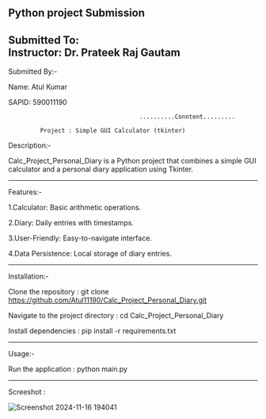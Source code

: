  Python  project Submission
 --------------------------
 Submitted To:                                                             
 Instructor: Dr. Prateek Raj Gautam
 ----------------------------------
 Submitted By:-
 
 Name: Atul Kumar
 
 SAPID: 590011190

                                         ..........Conntent.........

             Project : Simple GUI Calculator (tkinter)



Description:-

Calc_Project_Personal_Diary is a Python project that combines a simple GUI calculator and a personal diary application using Tkinter.
_____________________________________________________________________________________________________________________________________


Features:-

   1.Calculator: Basic arithmetic operations.

   2.Diary: Daily entries with timestamps.

   3.User-Friendly: Easy-to-navigate interface.

   4.Data Persistence: Local storage of diary entries.
______________________________________________________
Installation:-

Clone the repository :  git clone https://github.com/Atul11190/Calc_Project_Personal_Diary.git

Navigate to the project directory :  cd Calc_Project_Personal_Diary

Install dependencies :  pip install -r requirements.txt
______________________________________________________________________________________________

Usage:-

Run the application : python main.py
______________________________________________________________________________________________

Screeshot : 

  ![Screenshot 2024-11-16 194041](https://github.com/user-attachments/assets/797dab4a-4e24-4b22-a802-67f72a0ef472)

